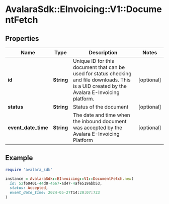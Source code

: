 # AvalaraSdk::EInvoicing::V1::DocumentFetch

## Properties

| Name | Type | Description | Notes |
| ---- | ---- | ----------- | ----- |
| **id** | **String** | Unique ID for this document that can be used for status checking and file downloads. This is a UID created by the Avalara E-Invoicing platform. | [optional] |
| **status** | **String** | Status of the document | [optional] |
| **event_date_time** | **String** | The date and time when the inbound document was accepted by the Avalara E-Invoicing Platform | [optional] |

## Example

```ruby
require 'avalara_sdk'

instance = AvalaraSdk::EInvoicing::V1::DocumentFetch.new(
  id: 52f60401-44d0-4667-ad47-4afe519abb53,
  status: Accepted,
  event_date_time: 2024-05-27T14:20:07:723
)
```

